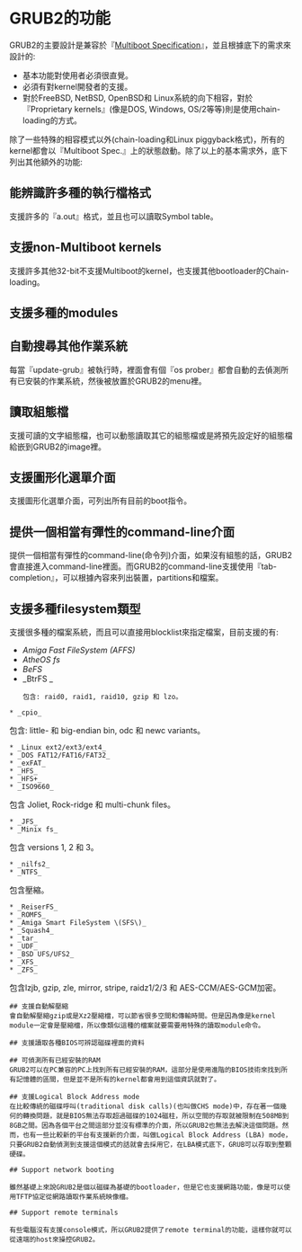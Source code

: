 # GRUB2的功能

GRUB2的主要設計是兼容於『[Multiboot Specification](https://www.gnu.org/software/grub/manual/multiboot/multiboot.html#Top)』，並且根據底下的需求來設計的:

* 基本功能對使用者必須很直覺。
* 必須有對kernel開發者的支援。
* 對於FreeBSD, NetBSD, OpenBSD和 Linux系統的向下相容，對於『Proprietary kernels』(像是DOS, Windows, OS/2等等)則是使用chain-loading的方式。

除了一些特殊的相容模式以外(chain-loading和Linux piggyback格式)，所有的kernel都會以『Multiboot Spec.』上的狀態啟動。除了以上的基本需求外，底下列出其他額外的功能:

## 能辨識許多種的執行檔格式
支援許多的『a.out』格式，並且也可以讀取Symbol table。

## 支援non-Multiboot kernels
支援許多其他32-bit不支援Multiboot的kernel，也支援其他bootloader的Chain-loading。

## 支援多種的modules

## 自動搜尋其他作業系統
每當『update-grub』被執行時，裡面會有個『os prober』都會自動的去偵測所有已安裝的作業系統，然後被放置於GRUB2的menu裡。


## 讀取組態檔
支援可讀的文字組態檔，也可以動態讀取其它的組態檔或是將預先設定好的組態檔給嵌到GRUB2的image裡。

## 支援圖形化選單介面
支援圖形化選單介面，可列出所有目前的boot指令。

## 提供一個相當有彈性的command-line介面
提供一個相當有彈性的command-line(命令列)介面，如果沒有組態的話，GRUB2會直接進入command-line裡面。而GRUB2的command-line支援使用『tab-completion』，可以根據內容來列出裝置，partitions和檔案。

## 支援多種filesystem類型
支援很多種的檔案系統，而且可以直接用blocklist來指定檔案，目前支援的有:
* _Amiga Fast FileSystem \(AFFS\)_
* _AtheOS fs_
* _BeFS_
* _BtrFS _
  ```
  包含: raid0, raid1, raid10, gzip 和 lzo。
 ```
* _cpio_
  ```
  包含: little- 和 big-endian bin, odc 和 newc variants。
  ```
* _Linux ext2/ext3/ext4_
* _DOS FAT12/FAT16/FAT32_
* _exFAT_
* _HFS_
* _HFS+_
* _ISO9660_
  ```
  包含 Joliet, Rock-ridge 和 multi-chunk files。
  ```
* _JFS_
* _Minix fs_
  ```
  包含 versions 1, 2 和 3。
  ```
* _nilfs2_
* _NTFS_
  ```
  包含壓縮。
  ```
* _ReiserFS_
* _ROMFS_
* _Amiga Smart FileSystem \(SFS\)_
* _Squash4_
* _tar_
* _UDF_
* _BSD UFS/UFS2_
* _XFS_
* _ZFS_
  ```
  包含lzjb, gzip, zle, mirror, stripe, raidz1/2/3 和 AES-CCM/AES-GCM加密。
  ```
## 支援自動解壓縮
會自動解壓縮gzip或是Xz2壓縮檔，可以節省很多空間和傳輸時間。但是因為像是kernel module一定會是壓縮檔，所以像類似這種的檔案就要需要用特殊的讀取module命令。

## 支援讀取各種BIOS可辨認磁碟裡面的資料

## 可偵測所有已經安裝的RAM
GRUB2可以在PC兼容的PC上找到所有已經安裝的RAM，這部分是使用進階的BIOS技術來找到所有記憶體的區間，但是並不是所有的kernel都會用到這個資訊就對了。

## 支援Logical Block Address mode
在比較傳統的磁碟呼叫(traditional disk calls)(也叫做CHS mode)中，存在著一個幾何的轉換問題，就是BIOS無法存取超過磁碟的1024磁柱，所以空間的存取就被限制在508MB到8GB之間。因為各個平台之間這部分並沒有標準的介面，所以GRUB2也無法去解決這個問題。然而，也有一些比較新的平台有支援新的介面，叫做Logical Block Address (LBA) mode，只要GRUB2自動偵測到支援這個模式的話就會去採用它，在LBA模式底下，GRUB可以存取到整顆硬碟。

## Support network booting

雖然基礎上來說GRUB2是個以磁碟為基礎的bootloader，但是它也支援網路功能，像是可以使用TFTP協定從網路讀取作業系統映像檔。

## Support remote terminals

有些電腦沒有支援console模式，所以GRUB2提供了remote terminal的功能，這樣你就可以從遠端的host來操控GRUB2。
